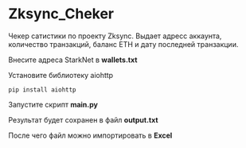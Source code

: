 # Zksync_Cheker
Чекер сатистики по проекту Zksync. Выдает адресс аккаунта, количество транзакций, баланс ETH  и дату последней транзакции.

Внесите адреса StarkNet в **wallets.txt**

Установите библиотеку aiohttp

```
pip install aiohttp
```

Запустите скрипт **main.py**

Результат будет сохранен в файл **output.txt**

После чего файл можно импортировать в **Excel**
